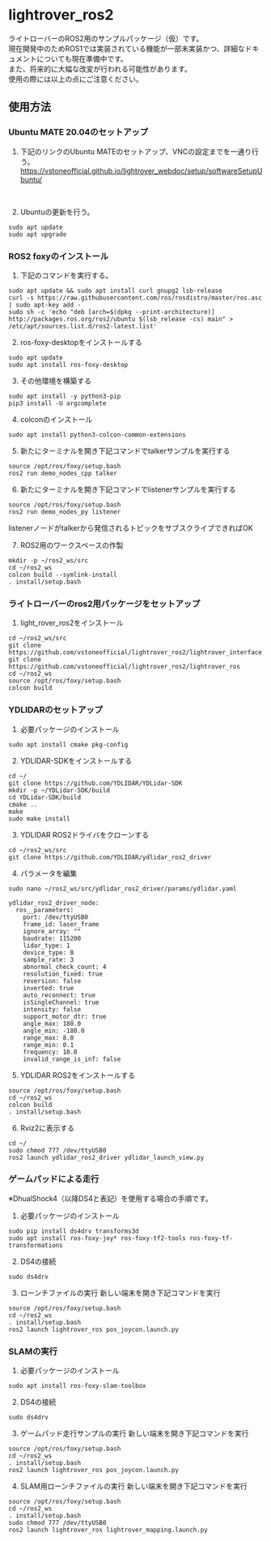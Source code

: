 # lightrover_ros2

ライトローバーのROS2用のサンプルパッケージ（仮）です。  
現在開発中のためROS1では実装されている機能が一部未実装かつ、詳細なドキュメントについても現在準備中です。  
また、将来的に大幅な改変が行われる可能性があります。  
使用の際には以上の点にご注意ください。  

## 使用方法
### Ubuntu MATE 20.04のセットアップ
1. 下記のリンクのUbuntu MATEのセットアップ、VNCの設定までを一通り行う。
https://vstoneofficial.github.io/lightrover_webdoc/setup/softwareSetupUbuntu/
<br>

2. Ubuntuの更新を行う。
```
sudo apt update
sudo apt upgrade
```

### ROS2 foxyのインストール
1. 下記のコマンドを実行する。
```
sudo apt update && sudo apt install curl gnupg2 lsb-release
curl -s https://raw.githubusercontent.com/ros/rosdistro/master/ros.asc | sudo apt-key add -
sudo sh -c 'echo "deb [arch=$(dpkg --print-architecture)] http://packages.ros.org/ros2/ubuntu $(lsb_release -cs) main" > /etc/apt/sources.list.d/ros2-latest.list'
```

2. ros-foxy-desktopをインストールする
```
sudo apt update
sudo apt install ros-foxy-desktop
```

3. その他環境を構築する
```
sudo apt install -y python3-pip
pip3 install -U argcomplete
```

4. colconのインストール
```
sudo apt install python3-colcon-common-extensions
```

5. 新たにターミナルを開き下記コマンドでtalkerサンプルを実行する
```
source /opt/ros/foxy/setup.bash
ros2 run demo_nodes_cpp talker
```

6. 新たにターミナルを開き下記コマンドでlistenerサンプルを実行する
```
source /opt/ros/foxy/setup.bash
ros2 run demo_nodes_py listener
```

listenerノードがtalkerから発信されるトピックをサブスクライブできればOK

7. ROS2用のワークスペースの作製
```
mkdir -p ~/ros2_ws/src
cd ~/ros2_ws
colcon build --symlink-install
. install/setup.bash
```

### ライトローバーのros2用パッケージをセットアップ
1. light_rover_ros2をインストール
```
cd ~/ros2_ws/src
git clone https://github.com/vstoneofficial/lightrover_ros2/lightrover_interface
git clone https://github.com/vstoneofficial/lightrover_ros2/lightrover_ros
cd ~/ros2_ws
source /opt/ros/foxy/setup.bash
colcon build
```

### YDLIDARのセットアップ
1. 必要パッケージのインストール
```
sudo apt install cmake pkg-config
```

2. YDLIDAR-SDKをインストールする
```
cd ~/
git clone https://github.com/YDLIDAR/YDLidar-SDK
mkdir -p ~/YDLidar-SDK/build
cd YDLidar-SDK/build
cmake ..
make
sudo make install
```

3. YDLIDAR ROS2ドライバをクローンする
```
cd ~/ros2_ws/src
git clone https://github.com/YDLIDAR/ydlidar_ros2_driver
```

4. パラメータを編集

```
sudo nano ~/ros2_ws/src/ydlidar_ros2_driver/params/ydlidar.yaml  
```

~~~
ydlidar_ros2_driver_node:
  ros__parameters:
    port: /dev/ttyUSB0
    frame_id: laser_frame
    ignore_array: ""
    baudrate: 115200
    lidar_type: 1
    device_type: 0
    sample_rate: 3
    abnormal_check_count: 4
    resolution_fixed: true
    reversion: false
    inverted: true
    auto_reconnect: true
    isSingleChannel: true
    intensity: false
    support_motor_dtr: true
    angle_max: 180.0
    angle_min: -180.0
    range_max: 8.0
    range_min: 0.1
    frequency: 10.0
    invalid_range_is_inf: false
~~~

5. YDLIDAR ROS2をインストールする
```
source /opt/ros/foxy/setup.bash
cd ~/ros2_ws
colcon build
. install/setup.bash
```

6. Rviz2に表示する
```
cd ~/
sudo chmod 777 /dev/ttyUSB0
ros2 launch ydlidar_ros2_driver ydlidar_launch_view.py
```

### ゲームパッドによる走行
※DhualShock4（以降DS4と表記）を使用する場合の手順です。

1. 必要パッケージのインストール
```
sudo pip install ds4drv transforms3d
sudo apt install ros-foxy-joy* ros-foxy-tf2-tools ros-foxy-tf-transformations
```

2. DS4の接続
```
sudo ds4drv
```

3. ローンチファイルの実行
新しい端末を開き下記コマンドを実行
```
source /opt/ros/foxy/setup.bash
cd ~/ros2_ws
. install/setup.bash
ros2 launch lightrover_ros pos_joycon.launch.py
```

### SLAMの実行
1. 必要パッケージのインストール
```
sudo apt install ros-foxy-slam-toolbox
```

2. DS4の接続
```
sudo ds4drv
```

3. ゲームパッド走行サンプルの実行
新しい端末を開き下記コマンドを実行
```
source /opt/ros/foxy/setup.bash
cd ~/ros2_ws
. install/setup.bash
ros2 launch lightrover_ros pos_joycon.launch.py
```

4. SLAM用ローンチファイルの実行
新しい端末を開き下記コマンドを実行
```
source /opt/ros/foxy/setup.bash
cd ~/ros2_ws
. install/setup.bash
sudo chmod 777 /dev/ttyUSB0
ros2 launch lightrover_ros lightrover_mapping.launch.py
```